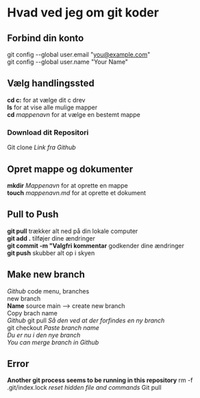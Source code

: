 
# Hvad ved jeg om git koder

## Forbind din konto
git config --global user.email "you@example.com" \
git config --global user.name "Your Name" 

## Vælg handlingssted 
**cd c:**  for at vælge dit c drev \
**ls**   for at vise alle mulige mapper \
**cd** *mappenavn*  for at vælge en bestemt mappe 

### Download dit Repositori
Git clone *Link fra Github* 

## Opret mappe og dokumenter 
**mkdir** *Mappenavn*  for at oprette en mappe \
**touch** *mappenavn.md*  for at oprette et dokument 

## Pull to Push
**git pull** trækker alt ned på din lokale computer \
**git add .** tilføjer dine ændringer \
**git commit -m "Valgfri kommentar** godkender dine ændringer \
**git push** skubber alt op i skyen 

## Make new branch 
*Github* code menu, branches \
new branch \
**Name** source main --> create new branch \
Copy brach name \
*Github* git pull *Så den ved at der forfindes en ny branch* \
git checkout *Paste branch name* \
*Du er nu i den nye branch* \
*You can merge branch in Github*


## Error
**Another git process seems to be running in this repository**
rm -f .git/index.lock *reset hidden file and commands*
Git pull